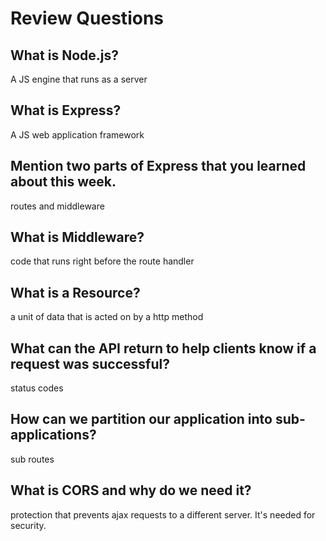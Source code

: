 # Review Questions

## What is Node.js?
A JS engine that runs as a server

## What is Express?
A JS web application framework

## Mention two parts of Express that you learned about this week.
routes and middleware

## What is Middleware?
code that runs right before the route handler

## What is a Resource?
a unit of data that is acted on by a http method

## What can the API return to help clients know if a request was successful?
status codes

## How can we partition our application into sub-applications?
sub routes

## What is CORS and why do we need it?
protection that prevents ajax requests to a different server.  It's needed for security.
